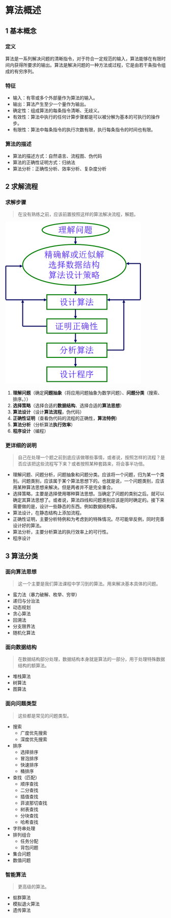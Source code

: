 # 算法概述

## 1 基本概念

### 定义
算法是一系列解决问题的清晰指令，对于符合一定规范的输入，算法能够在有限时间内获得所要求的输出。算法是解决问题的一种方法或过程，它是由若干条指令组成的有穷序列。

### 特征
* 输入：有零或多个外部量作为算法的输入。
* 输出：算法产生至少一个量作为输出。
* 确定性：组成算法的每条指令清晰、无歧义。
* 有效性：算法中执行的任何计算步骤都是可以被分解为基本的可执行的操作步。
* 有限性：算法中每条指令的执行次数有限，执行每条指令的时间也有限。

### 算法的描述
* 算法的描述方式：自然语言、流程图、伪代码
* 算法的正确性证明方式：归纳法
* 算法分析：正确性分析、效率分析、复杂度分析

## 2 求解流程

### 求解步骤
> 在没有熟练之前，应该前置按照这样的算法解决流程，解题。

![](image/算法流程.png)

1. **理解问题**（确定**问题抽象**（将应用问题抽象为数学问题）、**问题分类**（搜索、排序。））
2. **选择策略**（选择合适的**数据结构**、选择合适的**算法思想**）
3. **算法设计**（设计**算法流程**，伪代码）
4. **正确性证明**（查看伪代码的流程的正确性，**算法特例**）
5. **算法分析**（分析算法**执行效率**）
6. **程序设计**（编程）

### 更详细的说明

> 自己在处理一个题之前到底应该做哪些事情，或者说，按照怎样的流程？是否应该把这些流程写下来？或者按照某种套路来，将会事半功倍。

* 理解问题、问题分析，问题抽象和问题分类。应该将一个问题，归为某一个类别。问题类别，应该属于某个算法思想下的。也就是说，一个问题类别，应该用某种算法思想来解决。但是两者并不是完全重合。
* 选择策略，主要是选择使用哪种算法思想。当确定了问题的类别之后。就可以确定其算法思想了。或者说，算法四线和问题类别应该是同时确定的。接下来需要做的是，设计一些静态的东西。例如数据结构等。
* 算法设计，在静态结构上添加流程。
* 正确性证明，主要分析特例和为考虑到的特殊情况。尽可能举反例，同时完善设计好的算法。
* 算法分析，主要分析算法的执行效率上的可行性。
* 程序设计

## 3 算法分类

### 面向算法思想
> 这一个主要是我们算法课程中学习到的算法。用来解决基本具体的问题。
* 蛮力法（暴力破解、枚举、穷举）
* 递归与分治法
* 动态规划
* 贪心算法
* 回溯法
* 分支限界法
* 随机化算法

### 面向数据结构
> 在数据结构部分处理，数据结构本身就是算法的一部分，用于处理特殊数据结构的额算法。
* 堆栈算法
* 树算法
* 图算法

### 面向问题类型
> 这些都是常见的问题类型。
* 搜索
  * 广度优先搜索
  * 深度优先搜索
* 排序
  * 选择排序
  * 冒泡排序
  * 快速排序
  * 桶排序
* 查找（匹配）
  * 顺序查找
  * 二分查找
  * 插值查找
  * 菲波那切查找
  * 树表查找
  * 分块查找
  * 哈希查找
* 字符串处理
* 排列组合
  * 任务分配
  * 背包问题
* 集合问题
* 数值问题


### 智能算法
> 更高级的算法。
  * 蚁群算法
  * 模拟退火算法
  * 遗传算法

